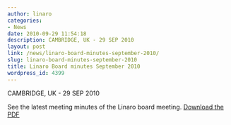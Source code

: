 ```yaml
---
author: linaro
categories:
- News
date: 2010-09-29 11:54:18
description: CAMBRIDGE, UK - 29 SEP 2010
layout: post
link: /news/linaro-board-minutes-september-2010/
slug: linaro-board-minutes-september-2010
title: Linaro Board minutes September 2010
wordpress_id: 4399
---
```


CAMBRIDGE, UK - 29 SEP 2010

See the latest meeting minutes of the Linaro board meeting. [Download the PDF](/assets/downloads/Linaro-Board-Minutes-2010-09-OPEN-Publish-Final.pdf)